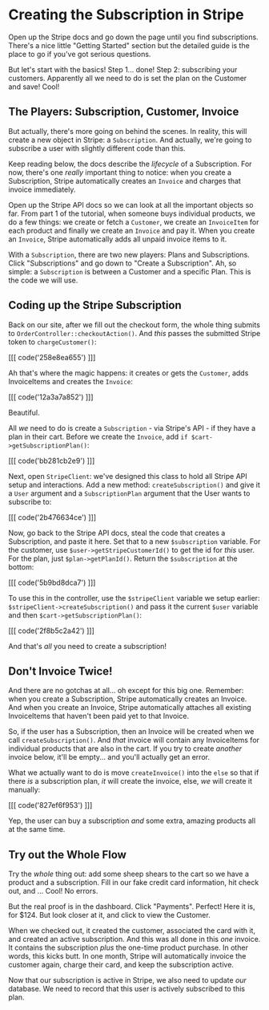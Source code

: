 # Creating the Subscription in Stripe

Open up the Stripe docs and go down the page until you find subscriptions. There's
a nice little "Getting Started" section but the detailed guide is the place to go
if you've got serious questions.

But let's start with the basics! Step 1... done! Step 2: subscribing your customers.
Apparently all we need to do is set the plan on the Customer and save! Cool!

## The Players: Subscription, Customer, Invoice

But actually, there's more going on behind the scenes. In reality, this will create
a new object in Stripe: a `Subscription`. And actually, we're going to subscribe
a user with slightly different code than this.

Keep reading below, the docs describe the *lifecycle* of a Subscription. For now,
there's one *really* important thing to notice: when you create a Subscription,
Stripe automatically creates an `Invoice` and charges that invoice immediately.

Open up the Stripe API docs so we can look at all the important objects so far.
From part 1 of the tutorial, when someone buys individual products, we do a few things:
we create or fetch a `Customer`, we create an `InvoiceItem` for each product and
finally we create an `Invoice` and pay it. When you create an `Invoice`, Stripe
automatically adds all unpaid invoice items to it.

With a `Subscription`, there are two new players: Plans and Subscriptions. Click
"Subscriptions" and go down to "Create a Subscription". Ah, so simple: a `Subscription`
is between a Customer and a specific Plan. This is the code we will use.

## Coding up the Stripe Subscription

Back on our site, after we fill out the checkout form, the whole thing submits to
`OrderController::checkoutAction()`. And *this* passes the submitted Stripe token
to `chargeCustomer()`:

[[[ code('258e8ea655') ]]]

Ah that's where the magic happens: it creates or gets the `Customer`, adds InvoiceItems
and creates the `Invoice`:

[[[ code('12a3a7a852') ]]]

Beautiful.

All *we* need to do is create a `Subscription` - via Stripe's API - if they have a plan
in their cart. Before we create the `Invoice`, add `if $cart->getSubscriptionPlan()`:

[[[ code('bb281cb2e9') ]]]

Next, open `StripeClient`: we've designed this class to hold all Stripe API setup
and interactions. Add a new method: `createSubscription()` and give it a `User` argument
and a `SubscriptionPlan` argument that the User wants to subscribe to:

[[[ code('2b476634ce') ]]]

Now, go back to the Stripe API docs, steal the code that creates a Subscription,
and paste it here. Set that to a new `$subscription` variable. For the customer,
use `$user->getStripeCustomerId()` to get the id for *this* user. For the plan, just
`$plan->getPlanId()`. Return the `$subscription` at the bottom:

[[[ code('5b9bd8dca7') ]]]

To use this in the controller, use the `$stripeClient` variable we setup earlier:
`$stripeClient->createSubscription()` and pass it the current `$user` variable and
then `$cart->getSubscriptionPlan()`:

[[[ code('2f8b5c2a42') ]]]

And that's *all* you need to create a subscription!

## Don't Invoice Twice!

And there are no gotchas at all... oh except for this big one. Remember: when you
create a Subscription, Stripe automatically creates an Invoice. And when you create
an Invoice, Stripe automatically attaches all existing InvoiceItems that haven't
been paid yet to that Invoice.

So, if the user has a Subscription, then an Invoice will be created when we call
`createSubscription()`. And *that* invoice will contain any InvoiceItems for
individual products that are also in the cart. If you try to create *another* invoice
below, it'll be empty... and you'll actually get an error.

What we actually want to do is move `createInvoice()` into the `else` so that if
there *is* a subscription plan, *it* will create the invoice, else, *we* will create
it manually:

[[[ code('827ef6f953') ]]]

Yep, the user can buy a subscription *and* some extra, amazing products all at the same time.

## Try out the Whole Flow

Try the *whole* thing out: add some sheep shears to the cart so we have a product
and a subscription. Fill in our fake credit card information, hit check out, and
... Cool! No errors.

But the real proof is in the dashboard. Click "Payments". Perfect! Here it is, for
$124. But look closer at it, and click to view the Customer. 

When we checked out, it created the customer, associated the card with it, and created
an active subscription. And this was all done in this *one* invoice. It contains
the subscription *plus* the one-time product purchase. In other words, this kicks
butt. In one month, Stripe will automatically invoice the customer again, charge
their card, and keep the subscription active.

Now that our subscription is active in Stripe, we also need to update *our* database.
We need to record that this user is actively subscribed to this plan.
